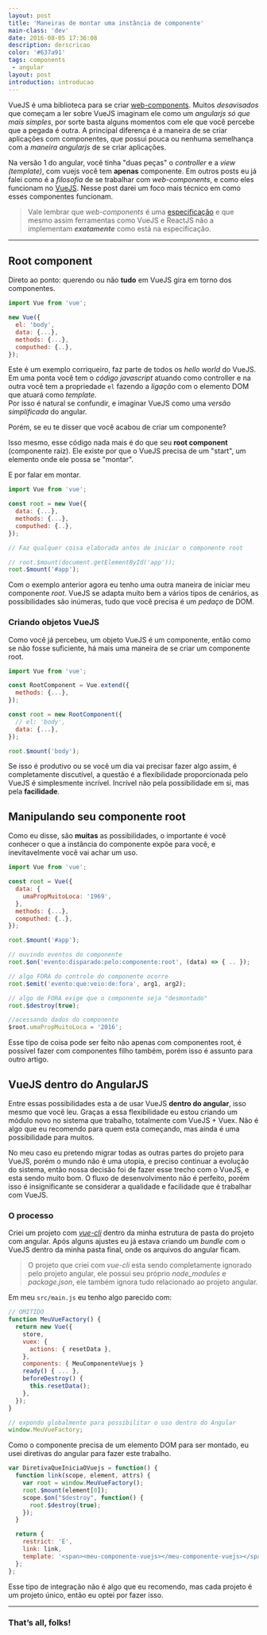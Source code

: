 ```yaml
---
layout: post
title: 'Maneiras de montar uma instância de componente'
main-class: 'dev'
date: 2016-08-05 17:36:08 
description: derscricao
color: '#637a91'
tags: components
 - angular
layout: post
introduction: introducao
---
```


VueJS é uma biblioteca para se criar [web-components](http://www.vuejs-brasil.com.br/aplicacoes-com-vuejs-pensando-em-componentes/). Muitos *desavisados* que começam a ler sobre VueJS imaginam ele como um *angularjs só que mais simples*, por sorte basta alguns momentos com ele que você percebe que a pegada é outra. A principal diferença é a maneira de se criar aplicações com componentes, que possui pouca ou nenhuma semelhança com a _maneira angularjs_ de se criar aplicações.

Na versão 1 do angular, você tinha "duas peças" o *controller* e a *view (template)*, com vuejs você tem **apenas** componente. Em outros posts eu já falei como é a *filosofia* de se trabalhar com *web-components*, e como eles funcionam no [VueJS](http://vuejs.org/guide/application.html#Single-File-Components). Nesse post darei um foco mais técnico em como esses componentes funcionam.

> Vale lembrar que *web-components* é uma [especificação](https://www.w3.org/standards/techs/components) e que mesmo assim ferramentas como VueJS e ReactJS não a implementam ***exatamente*** como está na especificação. 

----

## Root component

Direto ao ponto: querendo ou não **tudo** em VueJS gira em torno dos componentes.

```javascript
import Vue from 'vue';

new Vue({
  el: 'body',
  data: {...},
  methods: {...},
  computhed: {..},
});
```

Este é um exemplo corriqueiro, faz parte de todos os *hello world* do VueJS. Em uma ponta você tem o *código javascript* atuando como controller e na outra você tem a propriedade `el` fazendo a *ligação* com o elemento DOM que atuará como *template*.  
Por isso é natural se confundir, e imaginar VueJS como uma *versão simplificada* do angular.

Porém, se eu te disser que você acabou de criar um componente?
  
Isso mesmo, esse código nada mais é do que seu **root component** (componente raiz). Ele existe por que o VueJS precisa de um "start", um elemento onde ele possa se "montar".

E por falar em montar.

```javascript
import Vue from 'vue';

const root = new Vue({
  data: {...},
  methods: {...},
  computhed: {..},
});

// Faz qualquer coisa elaborada antes de iniciar o componente root

// root.$mount(document.getElementById('app'));
root.$mount('#app');
```

Com o exemplo anterior agora eu tenho uma outra maneira de iniciar meu componente *root*. VueJS se adapta muito bem a vários tipos de cenários, as possibilidades são inúmeras, tudo que você precisa é um *pedaço* de DOM.

### Criando objetos VueJS

Como você já percebeu, um objeto VueJS é um componente, então como se não fosse suficiente, há mais uma maneira de se criar um componente root.

```javascript
import Vue from 'vue';

const RootComponent = Vue.extend({
  methods: {...},
});

const root = new RootComponent({
  // el: 'body',
  data: {...},
});

root.$mount('body');
```

Se isso é produtivo ou se você um dia vai precisar fazer algo assim, é completamente discutível, a questão é a flexibilidade proporcionada pelo VueJS é simplesmente incrível. Incrível não pela possibilidade em si, mas pela **facilidade**. 

## Manipulando seu componente root

Como eu disse, são **muitas** as possibilidades, o importante é você conhecer o que a instância do componente expõe para você, e inevitavelmente você vai achar um uso.

```javascript
import Vue from 'vue';

const root = Vue({
  data: {
    umaPropMuitoLoca: '1969',
  },
  methods: {...},
  computhed: {..},
});

root.$mount('#app');

// ouvindo eventos do componente
root.$on('evento:disparado:pelo:componente:root', (data) => { .. });

// algo FORA do controle do componente ocorre
root.$emit('evento:que:veio:de:fora', arg1, arg2);

// algo de FORA exige que o componente seja "desmontado"
root.$destroy(true);

//acessando dados do componente
$root.umaPropMuitoLoca = '2016';
```

Esse tipo de coisa pode ser feito não apenas com componentes root, é possível fazer com componentes filho também, porém isso é assunto para outro artigo.

## VueJS dentro do AngularJS

Entre essas possibilidades esta a de usar VueJS **dentro do angular**, isso mesmo que você leu. Graças a essa flexibilidade eu estou criando um módulo novo no sistema que trabalho, totalmente com VueJS + Vuex. Não é algo que eu recomendo para quem esta começando, mas ainda é uma possibilidade para muitos.

No meu caso eu pretendo migrar todas as outras partes do projeto para VueJS, porém o mundo não é uma utopia, e preciso continuar a evolução do sistema, então nossa decisão foi de fazer esse trecho com o VueJS, e esta sendo muito bom. O fluxo de desenvolvimento não é perfeito, porém isso é insignificante se considerar a qualidade e facilidade que é trabalhar com VueJS.

### O processo

Criei um projeto com [*vue-cli*](https://github.com/vuejs/vue-cli) dentro da minha estrutura de pasta do projeto com angular. Após alguns ajustes eu já estava criando um *bundle* com o VueJS dentro da minha pasta final, onde os arquivos do angular ficam.

> O projeto que criei com *vue-cli* esta sendo completamente ignorado pelo projeto angular, ele possui seu próprio *node_modules* e *package.json*, ele também ignora tudo relacionado ao projeto angular.

Em meu `src/main.js` eu tenho algo parecido com:

```javascript
// OMITIDO
function MeuVueFactory() {
  return new Vue({
    store,
    vuex: {
      actions: { resetData },
    },
    components: { MeuComponenteVuejs }
    ready() { ... },
    beforeDestroy() {
      this.resetData();
    },
  });
}

// expondo globalmente para possibilitar o uso dentro do Angular
window.MeuVueFactory;
```

Como o componente precisa de um elemento DOM para ser montado, eu usei diretivas do angular para fazer este trabalho.

```javascript
var DiretivaQueIniciaOVuejs = function() {
  function link(scope, element, attrs) {
    var root = window.MeuVueFactory();
    root.$mount(element[0]);
    scope.$on("$destroy", function() {
      root.$destroy(true);
    });
  }

  return {
    restrict: 'E',
    link: link,
    template: '<span><meu-componente-vuejs></meu-componente-vuejs></span>',
  };
};
```

Esse tipo de integração não é algo que eu recomendo, mas cada projeto é um projeto único, então eu optei por fazer isso.

-------

### That’s all, folks!
